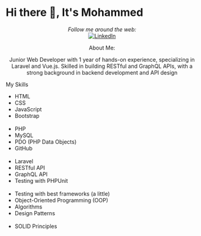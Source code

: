 # Hi there 👋, It's Mohammed

<div align="center">
  <i>Follow me around the web:</i><br>
<a href="https://www.linkedin.com/in/jebra0"><img src="https://img.shields.io/badge/LinkedIn-%230077B5.svg?&style=flat-square&logo=linkedin&logoColor=white" alt="LinkedIn"></a>
</div>



<div align="center">
  <p>About Me:</p>
  <p>Junior Web Developer with 1 year of hands-on experience, specializing in Laravel and Vue.js.
Skilled in building RESTful and GraphQL APIs, with a strong background in backend development and API design</p>
</div>

<div>
 <p>My Skills </p>
   <ul>
      <li>HTML</li>
      <li>CSS</li>
      <li>JavaScript</li>
      <li>Bootstrap</li><br>
      <li>PHP</li>
      <li>MySQL</li>
      <li>PDO (PHP Data Objects)</li>
      <li>GitHub</li><br>
      <li>Laravel</li>
      <li>RESTful API</li>
      <li>GraphQL API</li>
      <li>Testing with PHPUnit</li><br>
      <li>Testing with best frameworks (a little)</li>
      <li>Object-Oriented Programming (OOP)</li>
      <li>Algorithms</li>
      <li>Design Patterns</li><br>
      <li>SOLID Principles</li>
    </ul>
</div>




